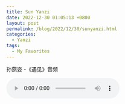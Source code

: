 ```yaml
---
title: Sun Yanzi
date: 2022-12-30 01:05:13 +0800
layout: post
permalink: /blog/2022/12/30/sunyanzi.html
categories:
  - Yanzi
tags:
  - My Favorites
---
```


[//]: # (<audio src="/audio/meet.mp3" preload="none" controls loop>)

[//]: # ()
[//]: # (</audio>)
孙燕姿 -《遇见》音频

<audio controls="controls">
  <source src="/audio/meet.mp3" type="audio/mpeg">
  <source src="/audio/meet.ogg" type="audio/ogg">
Click open to listen to the audio.
</audio>
